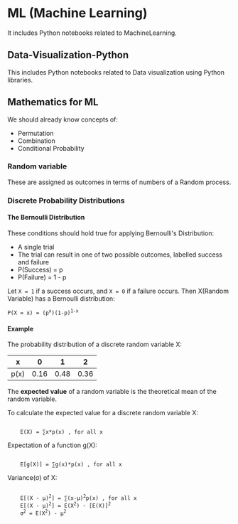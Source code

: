 # ML (Machine Learning)
It includes Python notebooks related to MachineLearning. 

## Data-Visualization-Python
This includes Python notebooks related to Data visualization using Python libraries. 

## Mathematics for ML
We should already know concepts of:

+  Permutation
+  Combination
+  Conditional Probability

### Random variable
These are assigned as outcomes in terms of numbers of a Random process. 

### Discrete Probability Distributions
#### The Bernoulli Distribution
These conditions should hold true for applying Bernoulli's Distribution:

+ A single trial
+ The trial can result in one of two possible outcomes, labelled success and failure
+ P(Success) = p
+ P(Failure) = 1 - p

Let `X = 1` if a success occurs, and `X = 0` if a failure occurs. 
Then X(Random Variable) has a Bernoulli distribution:

<pre>
<code>P(X = x) = (p<sup>x</sup>)(1-p)<sup>1-x</sup></code>
</pre>

#### Example
The probability distribution of a discrete random variable X:

| x | 0 | 1 | 2 |
| :---: | :---: | :---: | :---: |
| p(x) | 0.16 | 0.48 | 0.36 |

The **expected value** of a random variable is the theoretical mean of the random variable. 

To calculate the expected value for a discrete random variable X:

<pre><code>
    E(X) = &sum;x*p(x) , for all x
</code></pre>

Expectation of a function g(X):

<pre><code>
    E[g(X)] = &sum;g(x)*p(x) , for all x
</code></pre>

Variance(&sigma;) of X:

<pre><code>
    E[(X - &mu;)<sup>2</sup>] = &sum;(x-&mu;)<sup>2</sup>p(x) , for all x
    E[(X - &mu;)<sup>2</sup>] = E(X<sup>2</sup>) - [E(X)]<sup>2</sup>
    &sigma;<sup>2</sup> = E(X<sup>2</sup>) - &mu;<sup>2</sup>
</code></pre>

